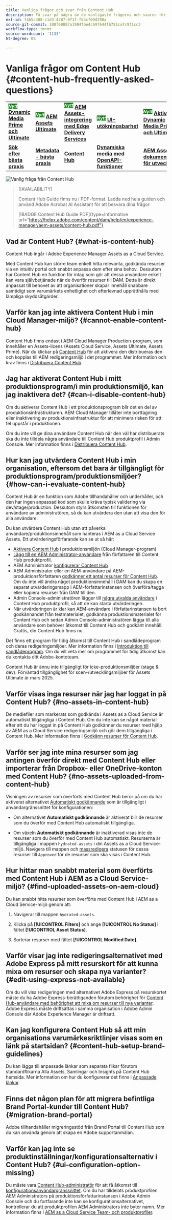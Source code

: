 ```yaml
---
title: Vanliga frågor och svar från Content Hub
description: Få svar på några av de vanligaste frågorna och svaren för Content Hub.
exl-id: 74b5c308-c1d3-4787-9f1f-f64cf09d298a
source-git-commit: 188f60887a1904fbe4c69f644f6751ca7c9f1cc3
workflow-type: tm+mt
source-wordcount: '1133'
ht-degree: 0%

---
```


# Vanliga frågor om Content Hub {#content-hub-frequently-asked-questions}

<table>
    <tr>
        <td>
            <sup style= "background-color:#008000; color:#FFFFFF; font-weight:bold"><i>Nytt</i></sup> <a href="/help/assets/dynamic-media/dm-prime-ultimate.md"><b>Dynamic Media Prime och Ultimate</b></a>
        </td>
        <td>
            <sup style= "background-color:#008000; color:#FFFFFF; font-weight:bold"><i>Nytt</i></sup> <a href="/help/assets/assets-ultimate-overview.md"><b>AEM Assets Ultimate</b></a>
        </td>
        <td>
            <sup style= "background-color:#008000; color:#FFFFFF; font-weight:bold"><i>Nytt</i></sup> <a href="/help/assets/integrate-aem-assets-edge-delivery-services.md"><b>AEM Assets-integrering med Edge Delivery Services</b></a>
        </td>
        <td>
            <sup style= "background-color:#008000; color:#FFFFFF; font-weight:bold"><i>Nytt</i></sup> <a href="/help/assets/aem-assets-view-ui-extensibility.md"><b>UI-utökningsbarhet</b></a>
        </td>
          <td>
            <sup style= "background-color:#008000; color:#FFFFFF; font-weight:bold"><i>Nytt</i></sup> <a href="/help/assets/dynamic-media/enable-dynamic-media-prime-and-ultimate.md"><b>Aktivera Dynamic Media Prime och Ultimate</b></a>
        </td>
    </tr>
    <tr>
        <td>
            <a href="/help/assets/search-best-practices.md"><b>Sök efter bästa praxis</b></a>
        </td>
        <td>
            <a href="/help/assets/metadata-best-practices.md"><b>Metadata - bästa praxis</b></a>
        </td>
        <td>
            <a href="/help/assets/product-overview.md"><b>Content Hub</b></a>
        </td>
        <td>
            <a href="/help/assets/dynamic-media-open-apis-overview.md"><b>Dynamiska media med OpenAPI-funktioner</b></a>
        </td>
        <td>
            <a href="https://developer.adobe.com/experience-cloud/experience-manager-apis/"><b>AEM Assets-dokumentation för utvecklare</b></a>
        </td>
    </tr>
</table>

![Vanlig fråga från Content Hub](assets/content-hub-faqs.png)

>[!AVAILABILITY]
>
>Content Hub Guide finns nu i PDF-format. Ladda ned hela guiden och använd Adobe Acrobat AI Assistant för att besvara dina frågor.
>
>[!BADGE Content Hub Guide PDF]{type=Informative url="https://helpx.adobe.com/content/dam/help/en/experience-manager/aem-assets/content-hub.pdf"}

## Vad är Content Hub? {#what-is-content-hub}

Content Hub ingår i Adobe Experience Manager Assets as a Cloud Service.

Med Content Hub kan större team enkelt hitta relevanta, godkända resurser via en intuitiv portal och snabbt anpassa dem efter sina behov.  Dessutom har Content Hub en funktion för intag som gör att dessa användare enkelt kan vara självbetjänade när de överför resurser till DAM. Detta är direkt anpassat till behovet av att organisationer skapar innehåll snabbare samtidigt som varumärkets enhetlighet och efterlevnad upprätthålls med lämpliga skyddsåtgärder.

## Varför kan jag inte aktivera Content Hub i min Cloud Manager-miljö? {#cannot-enable-content-hub}

Content Hub finns endast i AEM Cloud Manager Production-program, som innehåller en Assets-licens (Assets Cloud Service, Assets Ultimate, Assets Prime). När du klickar på [Content Hub](/help/assets/deploy-content-hub.md#enable-content-hub) för att aktivera den distribueras den och kopplas till AEM redigeringsmiljö i det programmet. Mer information och krav finns i [Distribuera Content Hub](/help/assets/deploy-content-hub.md).

## Jag har aktiverat Content Hub i mitt produktionsprogram/i min produktionsmiljö, kan jag inaktivera det? {#can-i-disable-content-hub}

Om du aktiverar Content Hub i ett produktionsprogram blir det en del av produktionsinfrastrukturen. AEM Cloud Manager tillåter inte borttagning eller inaktivering av produktionsinfrastruktur för att minimera risken för att fel uppstår i produktionen.

Om du inte vill ge dina användare Content Hub när den väl har distribuerats ska du inte tilldela några användare till Content Hub produktprofil i Admin Console. Mer information finns i [Distribuera Content Hub](/help/assets/deploy-content-hub.md#content-hub-instance-product-profile).

## Hur kan jag utvärdera Content Hub i min organisation, eftersom det bara är tillgängligt för produktionsprogram/produktionsmiljöer? {#how-can-i-evaluate-content-hub}

Content Hub är en funktion som Adobe tillhandahåller och underhåller, och den har ingen anpassad kod som skulle kräva typisk validering via dev/stage/production. Dessutom styrs åtkomsten till funktionen för användare av administratören, så du kan utvärdera den utan att visa den för alla användare.

Du kan utvärdera Content Hub utan att påverka användare/produktionsinnehåll som hanteras i AEM as a Cloud Service Assets. Ett utvärderingsförfarande kan se ut så här:

* [Aktivera Content Hub](/help/assets/deploy-content-hub.md#enable-content-hub) i produktionsmiljön (Cloud Manager-program)
* [Lägg till en AEM Administrator-användare](/help/assets/deploy-content-hub.md#onboard-content-hub-administrator) från författaren till Content Hub produktprofil.
* AEM Administrator [konfigurerar Content Hub](/help/assets/configure-content-hub-ui-options.md)
* AEM Administrator eller en AEM-användare på AEM-produktionsförfattaren [godkänner ett antal resurser för Content Hub](/help/assets/approve-assets-content-hub.md). Om du inte vill ändra något produktionsinnehåll i DAM kan du skapa en separat utvärderingsmapp i AEM-författarinstansen och överföra/tagga eller kopiera resurser från DAM till den.
* Admin Console-administratören lägger till [några utvalda användare](/help/assets/deploy-content-hub.md#onboard-content-hub-users) i Content Hub produktprofil, så att de kan starta utvärderingen.
* När utvärderingen är klar kan AEM-användare i författarinstansen ta bort godkännandet från testmaterialet, godkänna produktionsmaterialet för Content Hub och sedan Admin Console-administratören lägga till alla användare som behöver åtkomst till Content Hub och godkänt innehåll. Grattis, din Content Hub finns nu.

Det finns ett program för tidig åtkomst till Content Hub i sandlådeprogram och deras redigeringsmiljöer. Mer information finns i [Introduktion till sandlådeprogram](/help/implementing/cloud-manager/getting-access-to-aem-in-cloud/introduction-sandbox-programs.md). Om du vill veta mer om programmet för tidig åtkomst kan du kontakta ditt Adobe-kontoteam.

Content Hub är ännu inte tillgängligt för icke-produktionsmiljöer (stage &amp; dev). Förväntad tillgänglighet för scen-/utvecklingsmiljöer för Assets Ultimate är mars 2025.

## Varför visas inga resurser när jag har loggat in på Content Hub? {#no-assets-in-content-hub}

De mediefiler som markerats som godkända i Assets as a Cloud Service är automatiskt tillgängliga i Content Hub. Om du inte kan se något material efter att du har loggat in på Content Hub godkänner du resurser med hjälp av AEM as a Cloud Service redigeringsmiljö och gör dem tillgängliga i Content Hub. Mer information finns i [Godkänn resurser för Content Hub](/help/assets/approve-assets-content-hub.md).

## Varför ser jag inte mina resurser som jag antingen överför direkt med Content Hub eller importerar från Dropbox- eller OneDrive-konton med Content Hub? {#no-assets-uploaded-from-content-hub}

Visningen av resurser som överförts med Content Hub beror på om du har aktiverat alternativet [Automatiskt godkännande](/help/assets/configure-content-hub-ui-options.md#configure-import-options-content-hub) som är tillgängligt i användargränssnittet för konfigurationen:

* Om alternativet **Automatiskt godkännande** är aktiverat blir de resurser som du överför med Content Hub automatiskt tillgängliga.

* Om växeln **Automatiskt godkännande** är inaktiverad visas inte de resurser som du överför med Content Hub automatiskt. Resurserna är tillgängliga i mappen `hydrated-assets` i din Assets as a Cloud Service-miljö. Navigera till mappen och [massredigera](/help/assets/approve-assets-content-hub.md) statusen för dessa resurser till `Approved` för de resurser som ska visas i Content Hub.

## Hur hittar man snabbt material som överförts med Content Hub i AEM as a Cloud Service-miljö? {#find-uploaded-assets-on-aem-cloud}

Du kan snabbt hitta resurser som överförts med Content Hub i AEM as a Cloud Service-miljö genom att:

1. Navigerar till mappen `hydrated-assets`.

1. Klicka på **[!UICONTROL Filters]** och ange **[!UICONTROL No Status]** i fältet **[!UICONTROL Asset Status]**.

1. Sorterar resurser med fältet **[!UICONTROL Modified Date]**.

## Varför visar jag inte redigeringsalternativet med Adobe Express på mitt resurskort för att kunna mixa om resurser och skapa nya varianter? {#edit-using-express-not-available}

Om du vill visa redigeringen med alternativet Adobe Express på resurskortet måste du ha Adobe Express-berättiganden förutom behörighet för [Content Hub-användare med behörighet att mixa om resurser till nya varianter](#onboard-content-hub-users-add-assets). Adobe Express måste driftsättas i samma organisation i Adobe Admin Console där Adobe Experience Manager är driftsatt.

## Kan jag konfigurera Content Hub så att min organisations varumärkesriktlinjer visas som en länk på startsidan? {#content-hub-setup-brand-guidelines}

Du kan lägga till anpassade länkar som separata flikar förutom standardflikarna Alla Assets, Samlingar och Insights på Content Hub hemsida. Mer information om hur du konfigurerar det finns i [Anpassade länkar](/help/assets/configure-content-hub-ui-options.md#configure-custom-links-content-hub).

## Finns det någon plan för att migrera befintliga Brand Portal-kunder till Content Hub? {#migration-brand-portal}

Adobe tillhandahåller migreringsstöd från Brand Portal till Content Hub som du kan använda genom att skapa en Adobe supportanmälan.

## Varför kan jag inte se produktinställningar/konfigurationsalternativ i Content Hub? {#ui-configuration-option-missing}

Du måste vara [Content Hub-administratör](/help/assets/deploy-content-hub.md##onboard-content-hub-administrator) för att få åtkomst till [konfigurationsanvändargränssnittet](/help/assets/configure-content-hub-ui-options.md). Om du har tilldelats produktprofilen AEM Administrators på produktionsförfattarinstansen i Adobe Admin Console och du fortfarande inte kan se konfigurationsalternativet, kontrollerar du att produktprofilen AEM Administrators inte byter namn. Mer information finns i [AEM as a Cloud Service Team- och produktprofiler](/help/onboarding/aem-cs-team-product-profiles.md).
